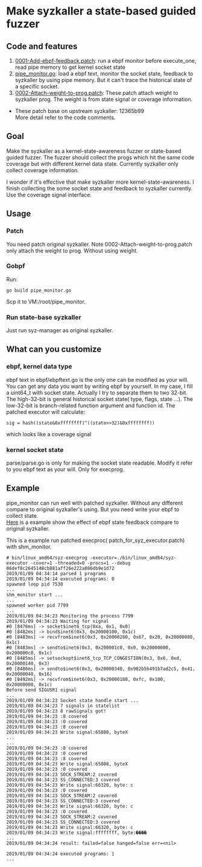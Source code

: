 # Make syzkaller a state-based guided fuzzer

## Code and features
1. [0001-Add-ebpf-feedback.patch](0001-Add-ebpf-feedback.patch): run a ebpf monitor before execute_one, read pipe memory to get kernel socket state  
2. [pipe_monitor.go](pipe_monitor.go): load a ebpf text, monitor the socket state, feedback to syzkaller by using pipe memory. But it can't trace the historical state of a specific socket.  
3. [0002-Attach-weight-to-prog.patch](0002-Attach-weight-to-prog.patch): These patch attach weight to syzkaller prog. The weight is from state signal or coverage information.  

* These patch base on upstream syzkaller: 12365b99  
More detail refer to the code comments. 

## Goal
Make the syzkaller as a kernel-state-awareness fuzzer or state-based guided fuzzer. The fuzzer should collect the progs which hit the same code coverage but with different kernel data state. Currently syzkaller only collect coverage information.  

I wonder if it's effective that make syzkaller more kernel-state-awareness.
I finish collecting the some socket state and feedback to syzkaller currently. Use the coverage signal interface.  

## Usage  

### Patch  
You need patch original syzkaller. Note 0002-Attach-weight-to-prog.patch only attach the weight to prog. Without using weight.  

### Gobpf  
Run:  
```  
go build pipe_monitor.go
```  
Scp it to VM:/root/pipe_monitor.  

### Run state-base syzkaller
Just run syz-manager as original syzkaller.

## What can you customize  

### ebpf, kernel data type  
ebpf text in ebpf/ebpftext.go is the only one can be modified as your will. You can get any data you want by writing ebpf by yourself.  In my case, I fill a uint64_t with socket state. Actually I try to separate them to two 32-bit. The high-32-bit is general historical socket state( type, flags, state ...). The low-32-bit is branch-related function argument and function id. The patched executor will calculate:  
```  
sig = hash((state&0xffffffff)^((state>>32)&0xffffffff))
```  
which looks like a coverage signal

### kernel socket state  
parse/parse.go is only for making the socket state readable. Modify it refer to you ebpf text as your will. Only for execprog.

## Example
pipe_monitor can run well with patched syzkaller. Without any different compare to original syzkaller's using. But you need write your ebpf to collect state.  
[Here](test.md) is a example show the effect of ebpf state feedback compare to original syzkaller.

This is a example run patched execproc( patch_for_syz_executor.patch) with shm_monitor.
```  
# bin/linux_amd64/syz-execprog -executor=./bin/linux_amd64/syz-executor -cover=1 -threaded=0 -procs=1 --debug 06def8c2645148cb881aff26e222a886db9e1d72 
2019/01/09 04:34:14 parsed 1 programs
2019/01/09 04:34:14 executed programs: 0
spawned loop pid 7530
...
shm_monitor start ...
...
spawned worker pid 7799
...
2019/01/09 04:34:23 Monitoring the process 7799
2019/01/09 04:34:23 Waiting for signal
#0 [8476ms] -> socket$inet6_tcp(0xa, 0x1, 0x0)
#0 [8482ms] -> bind$inet6(0x3, 0x20000100, 0x1c)
#0 [8483ms] -> recvfrom$inet6(0x3, 0x20000280, 0x67, 0x20, 0x20000080, 0x1c)
#0 [8483ms] -> sendto$inet6(0x3, 0x200001c0, 0x0, 0x20000000, 0x200000c0, 0x1c)
#0 [8485ms] -> setsockopt$inet6_tcp_TCP_CONGESTION(0x3, 0x6, 0xd, 0x20000140, 0x3)
#0 [8486ms] -> sendto$inet6(0x3, 0x20000340, 0x982b5b491b7ad2c5, 0x41, 0x20000040, 0x16)
#0 [8492ms] -> recvfrom$inet6(0x3, 0x20000180, 0xfc, 0x100, 0x20000000, 0x1c)
Before send SIGUSR1 signal
...
2019/01/09 04:34:23 Socket state handle start ...
2019/01/09 04:34:23 7 signals in statelist
2019/01/09 04:34:23 8 rawSignals got!
2019/01/09 04:34:23 :8 covered
2019/01/09 04:34:23 :0 covered
2019/01/09 04:34:23 :8 covered
2019/01/09 04:34:23 Write signal:65808, byteX
...
...
2019/01/09 04:34:23 :8 covered
2019/01/09 04:34:23 :0 covered
2019/01/09 04:34:23 :8 covered
2019/01/09 04:34:23 Write signal:65808, byteX
2019/01/09 04:34:23 :0 covered
2019/01/09 04:34:23 SOCK_STREAM:2 covered
2019/01/09 04:34:23 SS_CONNECTED:3 covered
2019/01/09 04:34:23 Write signal:66320, byte: c
2019/01/09 04:34:23 :0 covered
2019/01/09 04:34:23 SOCK_STREAM:2 covered
2019/01/09 04:34:23 SS_CONNECTED:3 covered
2019/01/09 04:34:23 Write signal:66320, byte: c
2019/01/09 04:34:23 :0 covered
2019/01/09 04:34:23 SOCK_STREAM:2 covered
2019/01/09 04:34:23 SS_CONNECTED:3 covered
2019/01/09 04:34:23 Write signal:66320, byte: c
2019/01/09 04:34:23 Write signal:ffffffff, byte:����
...
2019/01/09 04:34:24 result: failed=false hanged=false err=<nil>

2019/01/09 04:34:24 executed programs: 1
...
```  
